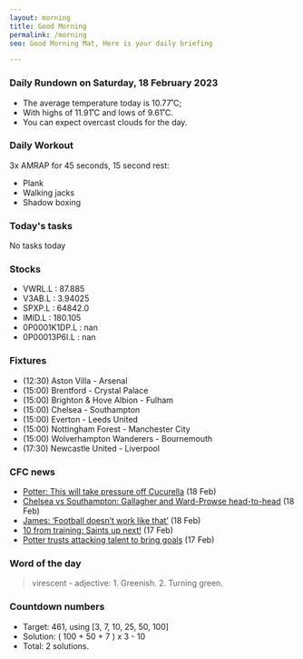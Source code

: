 ```yaml
---
layout: morning
title: Good Morning
permalink: /morning
seo: Good Morning Mat, Here is your daily briefing

---
```


<!-- weather_marker starts -->
### Daily Rundown on Saturday, 18 February 2023

- The average temperature today is 10.77˚C;
- With highs of 11.91˚C and lows of 9.61˚C.
- You can expect overcast clouds for the day.

<!-- weather_marker ends -->

### Daily Workout
<!-- workout_marker starts -->
3x AMRAP for 45 seconds, 15 second rest:

- Plank
- Walking jacks
- Shadow boxing

<!-- workout_marker ends -->

### Today's tasks
<!-- task_marker starts -->
No tasks today
<!-- task_marker ends -->

### Stocks

<!-- stocks_marker starts -->

- VWRL.L : 87.885
- V3AB.L : 3.94025
- SPXP.L : 64842.0
- IMID.L : 180.105
- 0P0001K1DP.L : nan
- 0P00013P6I.L : nan

<!-- stocks_marker ends -->

### Fixtures

<!-- sports_marker starts -->

<ul>
<li>(12:30) Aston Villa - Arsenal</li>
<li>(15:00) Brentford - Crystal Palace</li>
<li>(15:00) Brighton & Hove Albion - Fulham</li>
<li>(15:00) Chelsea - Southampton</li>
<li>(15:00) Everton - Leeds United</li>
<li>(15:00) Nottingham Forest - Manchester City</li>
<li>(15:00) Wolverhampton Wanderers - Bournemouth</li>
<li>(17:30) Newcastle United - Liverpool</li>
</ul>

<!-- sports_marker ends -->

### CFC news

<!-- cfc_marker starts -->
- [Potter: This will take pressure off Cucurella](https://chelseafc.com/en/news/article/potter-this-will-take-pressure-off-cucurella) (18 Feb)
- [Chelsea vs Southampton: Gallagher and Ward-Prowse head-to-head](https://chelseafc.com/en/news/article/chelsea-vs-southampton-gallagher-and-ward-prowse-head-to-head) (18 Feb)
- [James: ‘Football doesn’t work like that’](https://chelseafc.com/en/news/article/james-football-doesnt-work-like-that) (18 Feb)
- [10 from training: Saints up next!](https://chelseafc.com/en/news/article/10-from-training-saints-up-next) (17 Feb)
- [Potter trusts attacking talent to bring goals](https://chelseafc.com/en/news/article/potter-trusts-attacking-talent-to-bring-goals) (17 Feb)

<!-- cfc_marker ends -->

### Word of the day
<!-- word_marker starts -->

 > virescent - adjective: 1. Greenish. 2. Turning green.

<!-- word_marker ends -->

### Countdown numbers
<!-- game_marker starts -->

- Target: 461, using [3, 7, 10, 25, 50, 100]
- Solution: ( 100 + 50 + 7 ) x 3 - 10
- Total: 2 solutions.

<!-- game_marker ends -->

